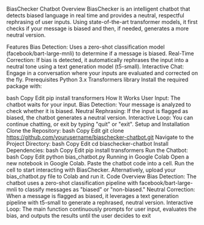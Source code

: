 BiasChecker Chatbot
Overview
BiasChecker is an intelligent chatbot that detects biased language in real time and provides a neutral, respectful rephrasing of user inputs. Using state-of-the-art transformer models, it first checks if your message is biased and then, if needed, generates a more neutral version.

Features
Bias Detection: Uses a zero-shot classification model (facebook/bart-large-mnli) to determine if a message is biased.
Real-Time Correction: If bias is detected, it automatically rephrases the input into a neutral tone using a text generation model (t5-small).
Interactive Chat: Engage in a conversation where your inputs are evaluated and corrected on the fly.
Prerequisites
Python 3.x
Transformers library
Install the required package with:

bash
Copy
Edit
pip install transformers
How It Works
User Input: The chatbot waits for your input.
Bias Detection: Your message is analyzed to check whether it is biased.
Neutral Rephrasing: If the input is flagged as biased, the chatbot generates a neutral version.
Interactive Loop: You can continue chatting, or exit by typing "quit" or "exit".
Setup and Installation
Clone the Repository:
bash
Copy
Edit
git clone https://github.com/yourusername/biaschecker-chatbot.git
Navigate to the Project Directory:
bash
Copy
Edit
cd biaschecker-chatbot
Install Dependencies:
bash
Copy
Edit
pip install transformers
Run the Chatbot:
bash
Copy
Edit
python bias_chatbot.py
Running in Google Colab
Open a new notebook in Google Colab.
Paste the chatbot code into a cell.
Run the cell to start interacting with BiasChecker.
Alternatively, upload your bias_chatbot.py file to Colab and run it.
Code Overview
Bias Detection: The chatbot uses a zero-shot classification pipeline with facebook/bart-large-mnli to classify messages as "biased" or "non-biased."
Neutral Correction: When a message is flagged as biased, it leverages a text generation pipeline with t5-small to generate a rephrased, neutral version.
Interactive Loop: The main function continuously prompts for user input, evaluates the bias, and outputs the results until the user decides to exit
